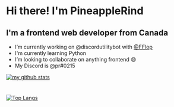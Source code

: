 # Hi there! I'm PineappleRind
## I'm a frontend web developer from Canada

- I’m currently working on @discordutilitybot with [@FFlop](https://github.com/fflop)
- I'm currently learning Python
- I’m looking to collaborate on anything frontend 😄
- My Discord is @pr#0215

[![my github stats](https://github-readme-stats.vercel.app/api?username=pineapplerind&count_private=true&include_all_commits=true&theme=vue)](https://github.com/pineapplerind)
#
[![Top Langs](https://github-readme-stats.vercel.app/api/top-langs/?username=pineapplerind&show_icons=true&theme=vue)](https://github.com/pineapplerind)
